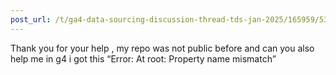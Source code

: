 ```yaml
---
post_url: /t/ga4-data-sourcing-discussion-thread-tds-jan-2025/165959/53
---
```

Thank you for your help , my repo was not public before and can you also help me in g4 i got this “Error: At root: Property name mismatch”